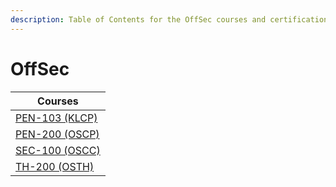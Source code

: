 ```yaml
---
description: Table of Contents for the OffSec courses and certifications
---
```


# OffSec

| Courses                      |
| ---------------------------- |
| [PEN-103 (KLCP)](pen-103.md) |
| [PEN-200 (OSCP)](pen-200/)   |
| [SEC-100 (OSCC)](sec-100.md) |
| [TH-200 (OSTH)](th-200/)     |

